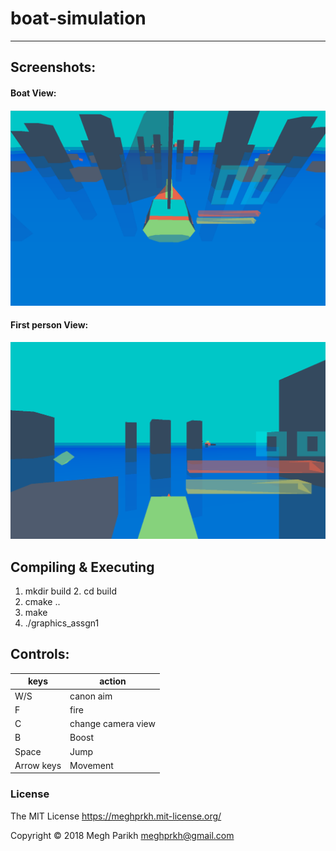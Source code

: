 # boat-simulation

---
## Screenshots:
#### Boat View:
![Boat view](https://github.com/ramkishore07s/boat-simulation/blob/master/screenshots/boat%20view.png?raw=true)
#### First person View:
![FP view](https://github.com/ramkishore07s/boat-simulation/blob/master/screenshots/fp%20view.png?raw=true)

## Compiling & Executing
1. mkdir build 2. cd build
3. cmake ..
4. make
5. ./graphics_assgn1

## Controls: 
keys|action
-----------|----------------
W/S|canon aim
F|fire
C|change camera view
B|Boost
Space|Jump
Arrow keys|Movement

### License
The MIT License https://meghprkh.mit-license.org/

Copyright &copy; 2018 Megh Parikh <meghprkh@gmail.com>

